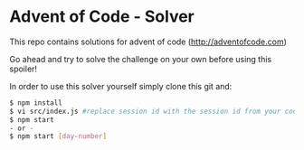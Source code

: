 # Advent of Code - Solver

This repo contains solutions for advent of code (http://adventofcode.com)

Go ahead and try to solve the challenge on your own before using this spoiler!

In order to use this solver yourself simply clone this git and:

```sh
$ npm install
$ vi src/index.js #replace session id with the session id from your cookie
$ npm start
- or -
$ npm start [day-number]
```
